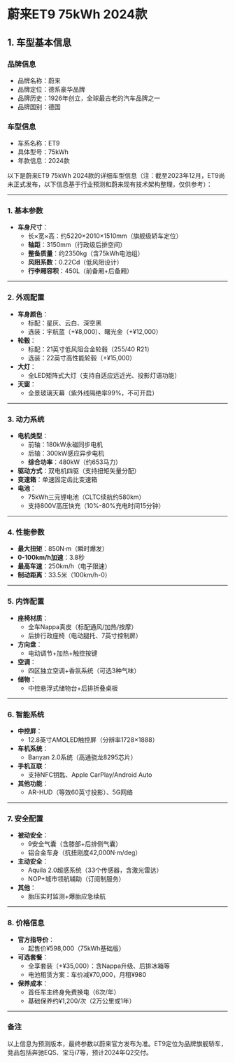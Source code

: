 
# 蔚来ET9 75kWh 2024款
## 1. 车型基本信息
### 品牌信息
- 品牌名称：蔚来
- 品牌定位：德系豪华品牌
- 品牌历史：1926年创立，全球最古老的汽车品牌之一
- 品牌国别：德国

### 车型信息
- 车系名称：ET9
- 具体型号：75kWh
- 年款信息：2024款

以下是蔚来ET9 75kWh 2024款的详细车型信息（注：截至2023年12月，ET9尚未正式发布，以下信息基于行业预测和蔚来现有技术架构整理，仅供参考）：

---

### **1. 基本参数**
- **车身尺寸**：  
  - 长×宽×高：约5220×2010×1510mm（旗舰级轿车定位）  
  - **轴距**：3150mm（行政级后排空间）  
  - **整备质量**：约2350kg（含75kWh电池组）  
  - **风阻系数**：0.22Cd（低风阻设计）  
  - **行李厢容积**：450L（前备厢+后备厢）  

---

### **2. 外观配置**
- **车身颜色**：  
  - 标配：星灰、云白、深空黑  
  - 选装：宇航蓝（+¥8,000）、曙光金（+¥12,000）  
- **轮毂**：  
  - 标配：21英寸低风阻合金轮毂（255/40 R21）  
  - 选装：22英寸高性能轮毂（+¥15,000）  
- **大灯**：  
  - 全LED矩阵式大灯（支持自适应远近光、投影灯语功能）  
- **天窗**：  
  - 全景玻璃天幕（紫外线隔绝率99%，不可开启）  

---

### **3. 动力系统**
- **电机类型**：  
  - 前轴：180kW永磁同步电机  
  - 后轴：300kW感应异步电机  
  - **综合功率**：480kW（约653马力）  
- **驱动方式**：双电机四驱（支持扭矩矢量分配）  
- **变速箱**：单速固定齿比变速箱  
- **电池**：  
  - 75kWh三元锂电池（CLTC续航约580km）  
  - 支持800V高压快充（10%-80%充电时间15分钟）  

---

### **4. 性能参数**
- **最大扭矩**：850N·m（瞬时爆发）  
- **0-100km/h加速**：3.8秒  
- **最高车速**：250km/h（电子限速）  
- **制动距离**：33.5米（100km/h-0）  

---

### **5. 内饰配置**
- **座椅材质**：  
  - 全车Nappa真皮（标配通风/加热/按摩）  
  - 后排行政座椅（电动腿托、7英寸控制屏）  
- **方向盘**：  
  - 电动调节+加热+触控按键  
- **空调**：  
  - 四区独立空调+香氛系统（可选3种气味）  
- **储物**：  
  - 中控悬浮式储物台+后排折叠桌板  

---

### **6. 智能系统**
- **中控屏**：  
  - 12.8英寸AMOLED触控屏（分辨率1728×1888）  
- **车机系统**：  
  - Banyan 2.0系统（高通骁龙8295芯片）  
- **手机互联**：  
  - 支持NFC钥匙、Apple CarPlay/Android Auto  
- **其他功能**：  
  - AR-HUD（等效60英寸投影）、5G网络  

---

### **7. 安全配置**
- **被动安全**：  
  - 9安全气囊（含膝部+后排侧气囊）  
  - 铝合金车身（抗扭刚度42,000N·m/deg）  
- **主动安全**：  
  - Aquila 2.0超感系统（33个传感器，含激光雷达）  
  - NOP+城市领航辅助（订阅制服务）  
- **其他**：  
  - 胎压实时监测+爆胎应急续航  

---

### **8. 价格信息**
- **官方指导价**：  
  - 起售价¥598,000（75kWh基础版）  
- **可选套餐**：  
  - 全享套装（+¥35,000）：含Nappa升级、后排冰箱等  
  - 电池租赁方案：车价减¥70,000，月租¥980  
- **保养成本**：  
  - 首任车主终身免费换电（6次/年）  
  - 基础保养约¥1,200/次（2万公里或1年）  

---

### **备注**  
以上信息为预测版本，最终参数以蔚来官方发布为准。ET9定位为品牌旗舰轿车，竞品包括奔驰EQS、宝马i7等，预计2024年Q2交付。
